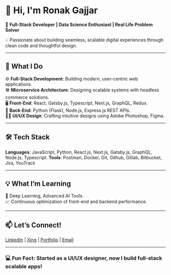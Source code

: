 # 👋 Hi, I'm Ronak Gajjar  
🔧 **Full-Stack Developer | Data Science Enthusiast | Real Life Problem Solver**

💡 Passionate about building seamless, scalable digital experiences through clean code and thoughtful design.

---

## 🚀 **What I Do**  
⚙️ **Full-Stack Development**: Building modern, user-centric web applications.  
🛠 **Microservice Architecture**: Designing scalable systems with headless commerce solutions.  
🖥️ **Front-End**: React, Gatsby.js, Typescript, Next.js, GraphQL, Redux.  
🐍 **Back-End**: Python (Flask), Node.js, Express.js REST APIs.  
🧑‍🎨 **UI/UX Design**: Crafting intuitive designs using Adobe Photoshop, Figma.

---

## 🛠 **Tech Stack**  
**Languages**: JavaScript, Python, React.js, Next.js, Gatsby.js, GraphQL, Node.js, Typescript.
**Tools**: Postman, Docker, Git, Github, Gitlab, Bitbucket, Jira, YouTrack

---

## 💡 **What I’m Learning**  
🧠 Deep Learning, Advanced AI Tools.  
📈 Continuous optimization of front-end and backend performance.

---

## 📫 **Let’s Connect!**  
[LinkedIn](https://www.linkedin.com/in/ronak-gajjar/) | [Xing](https://www.xing.com/profile/Ronak_Gajjar061231) | [Portfolio](https://info-ronakgajjar.netlify.app/) | [Email](mailto:ronakgajjar.de@gmail.com)

---

### 💻 Fun Fact: Started as a UI/UX designer, now I build full-stack scalable apps!
